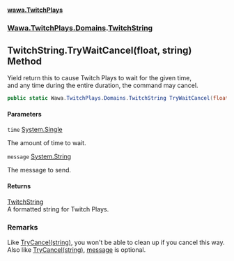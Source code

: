 #### [wawa.TwitchPlays](index.md 'index')
### [Wawa.TwitchPlays.Domains](Wawa.TwitchPlays.Domains.md 'Wawa.TwitchPlays.Domains').[TwitchString](TwitchString.md 'Wawa.TwitchPlays.Domains.TwitchString')

## TwitchString.TryWaitCancel(float, string) Method

Yield return this to cause Twitch Plays to wait for the given time,  
and any time during the entire duration, the command may cancel.

```csharp
public static Wawa.TwitchPlays.Domains.TwitchString TryWaitCancel(float time, string message=null);
```
#### Parameters

<a name='Wawa.TwitchPlays.Domains.TwitchString.TryWaitCancel(float,string).time'></a>

`time` [System.Single](https://docs.microsoft.com/en-us/dotnet/api/System.Single 'System.Single')

The amount of time to wait.

<a name='Wawa.TwitchPlays.Domains.TwitchString.TryWaitCancel(float,string).message'></a>

`message` [System.String](https://docs.microsoft.com/en-us/dotnet/api/System.String 'System.String')

The message to send.

#### Returns
[TwitchString](TwitchString.md 'Wawa.TwitchPlays.Domains.TwitchString')  
A formatted string for Twitch Plays.

### Remarks
  
Like [TryCancel(string)](TwitchString.TryCancel.rfKdgSpSqRqmo8+p63xTAw.md 'Wawa.TwitchPlays.Domains.TwitchString.TryCancel(string)'), you won't be able to clean up if you cancel this way.  
Also like [TryCancel(string)](TwitchString.TryCancel.rfKdgSpSqRqmo8+p63xTAw.md 'Wawa.TwitchPlays.Domains.TwitchString.TryCancel(string)'), [message](TwitchString.TryWaitCancel.Rst76MmaG57N2/j6BidZ5g.md#Wawa.TwitchPlays.Domains.TwitchString.TryWaitCancel(float,string).message 'Wawa.TwitchPlays.Domains.TwitchString.TryWaitCancel(float, string).message') is optional.